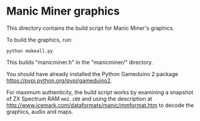 Manic Miner graphics
====================

This directory contains the build script for Manic Miner's graphics.

To build the graphics, run:

    python makeall.py

This builds "manicminer.h" in the "manicminer/" directory.

You should have already installed the Python Gameduino 2 package https://pypi.python.org/pypi/gameduino2.

For maximum authenticity, the build script works by examining a snapshot of ZX Spectrum RAM ``mm2.z80`` and using the description at http://www.icemark.com/dataformats/manic/mmformat.htm to decode the graphics, audio and maps.
